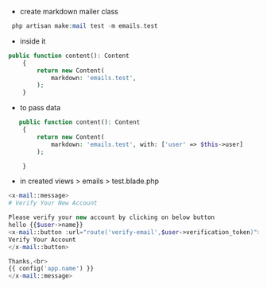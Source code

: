 - create markdown mailer class
````php
 php artisan make:mail test -m emails.test
````

- inside it
````php
public function content(): Content
    {
        return new Content(
            markdown: 'emails.test',
        );
    }
````

- to pass data
````php
   public function content(): Content
    {
        return new Content(
            markdown: 'emails.test', with: ['user' => $this->user]
        );

    }
````

- in created views > emails > test.blade.php
````php
<x-mail::message>
# Verify Your New Account

Please verify your new account by clicking on below button
hello {{$user->name}}
<x-mail::button :url="route('verify-email',$user->verification_token)">
Verify Your Account
</x-mail::button>

Thanks,<br>
{{ config('app.name') }}
</x-mail::message>
````